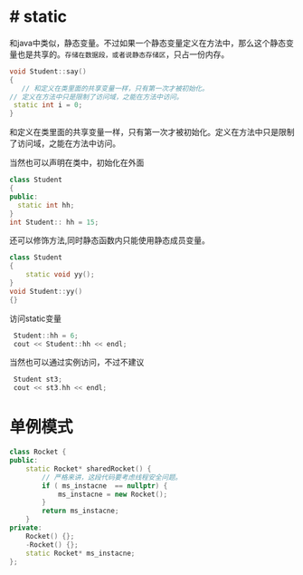 # # static
和java中类似，静态变量。不过如果一个静态变量定义在方法中，那么这个静态变量也是共享的。`存储在数据段，或者说静态存储区`，只占一份内存。
```c++
void Student::say()
{
   // 和定义在类里面的共享变量一样，只有第一次才被初始化。
// 定义在方法中只是限制了访问域，之能在方法中访问。
 static int i = 0;   
}
```
和定义在类里面的共享变量一样，只有第一次才被初始化。定义在方法中只是限制了访问域，之能在方法中访问。

当然也可以声明在类中，初始化在外面

```c++
class Student
{
public:
  static int hh;
}
int Student:: hh = 15;
```
还可以修饰方法,同时静态函数内只能使用静态成员变量。
```c++
class Student
{
    static void yy();
}
void Student::yy()
{}
```
访问static变量
```c++
 Student::hh = 6;
 cout << Student::hh << endl;
```
当然也可以通过实例访问，不过不建议
```c++
 Student st3;
 cout << st3.hh << endl;
```

# 单例模式

```c++
class Rocket {
public:
	static Rocket* sharedRocket() {
		// 严格来讲，这段代码要考虑线程安全问题。
		if ( ms_instacne  == nullptr) {
			ms_instacne = new Rocket();
		}
		return ms_instacne;
	}
private:
	Rocket() {};
    -Rocket() {};
	static Rocket* ms_instacne;
};
```